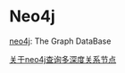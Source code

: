 # Neo4j

[neo4j](https://neo4j.com/): The Graph DataBase 

[关于neo4j查询多深度关系节点](https://blog.csdn.net/u013946356/article/details/81739079)